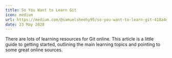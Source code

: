 ```yaml
---
title: So You Want to Learn Git
icon: medium
url: https://medium.com/@samuelsheehy95/so-you-want-to-learn-git-418a4d3a118?sk=72b84146f396b49fe651b3db33ca3581
date: 23 May 2020
---
```


There are lots of learning resources for
Git online. This article is a little guide
to getting started, outlining the main
learning topics and pointing to some great
online sources.

